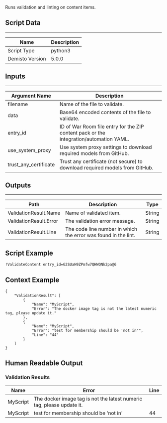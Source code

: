 Runs validation and linting on content items.

## Script Data
---

| **Name** | **Description** |
| --- | --- |
| Script Type | python3 |
| Demisto Version | 5.0.0 |

## Inputs
---

| **Argument Name** | **Description** |
| --- | --- |
| filename | Name of the file to validate. |
| data | Base64 encoded contents of the file to validate. |
| entry_id | ID of War Room file entry for the ZIP content pack or the integration/automation YAML. |
| use_system_proxy | Use system proxy settings to download required models from GitHub. |
| trust_any_certificate | Trust any certificate (not secure) to download required models from GitHub. |

## Outputs
---

| **Path** | **Description** | **Type** |
| --- | --- | --- |
| ValidationResult.Name| Name of validated item. | String |
| ValidationResult.Error | The validation error message. | String |
| ValidationResult.Line | The code line number in which the error was found in the lint. | String |


## Script Example
```!ValidateContent entry_id=G2SUaH9ZPmfw7QHWQNk2pa@6```

## Context Example
```
{
    "ValidationResult": [
        {
            "Name": "MyScript",
            "Error": "The docker image tag is not the latest numeric tag, please update it."
        },
        {
            "Name": "MyScript",
            "Error": "test for membership should be 'not in'",
            "Line": "44"
        }
    ]
}
```

## Human Readable Output
### Validation Results
|Name|Error|Line|
|---|---|---|
| MyScript | The docker image tag is not the latest numeric tag, please update it. | |
| MyScript | test for membership should be 'not in' | 44 |

